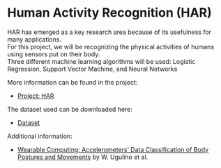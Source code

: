 # Human Activity Recognition (HAR)

HAR has emerged as a key research area because of its usefulness for many applications. <br>
For this project, we will be recognizing the physical activities of humans using sensors put on their body. <br>
Three different machine learning algorithms will be used: Logistic Regression, Support Vector Machine, and Neural Networks

More information can be found in the project:
* [Project: HAR](human_activity_recognition.ipynb)

The dataset used can be downloaded here: 
* [Dataset](HAR_data.txt)

Additional information: 
* [Wearable Computing: Accelerometers’ Data Classification of Body Postures and Movements](http://groupware.les.inf.puc-rio.br/public/papers/2012.Ugulino.WearableComputing.HAR.Classifier.RIBBON.pdf) by W. Ugulino et al.
